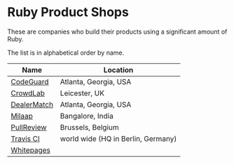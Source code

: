 # Ruby Product Shops

These are companies who build their products using a significant amount of Ruby.

The list is in alphabetical order by name.

Name                                        | Location
--------------------------------------------|---------
[CodeGuard](https://codeguard.com/)         | Atlanta, Georgia, USA
[CrowdLab](http://crowdlab.com/)            | Leicester, UK
[DealerMatch](http://www3.dealermatch.com/) | Atlanta, Georgia, USA
[Milaap](https://milaap.org/)               | Bangalore, India
[PullReview](https://pullreview.com)        | Brussels, Belgium
[Travis CI](http://travis-ci.com)           | world wide (HQ in Berlin, Germany)
[Whitepages](http://whitepages.com)         |
